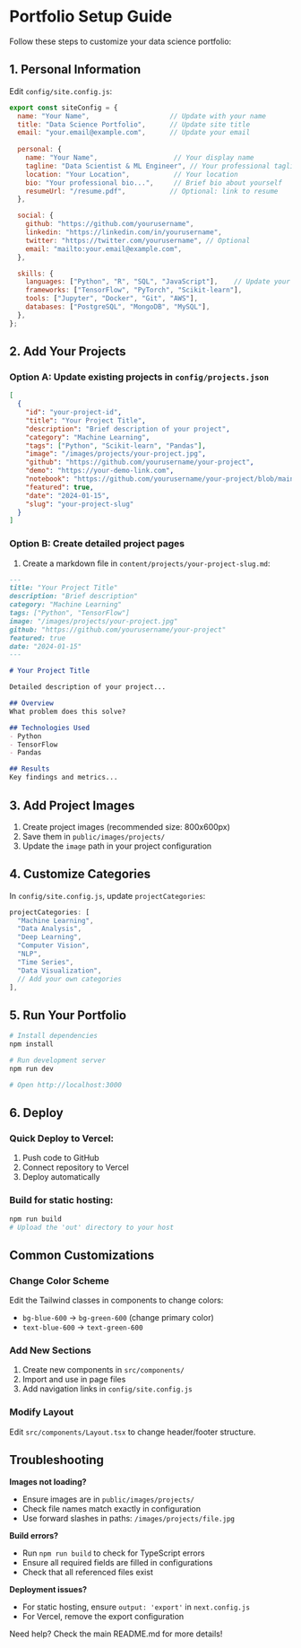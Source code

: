 # Portfolio Setup Guide

Follow these steps to customize your data science portfolio:

## 1. Personal Information

Edit `config/site.config.js`:

```javascript
export const siteConfig = {
  name: "Your Name",                    // Update with your name
  title: "Data Science Portfolio",      // Update site title
  email: "your.email@example.com",      // Update your email
  
  personal: {
    name: "Your Name",                   // Your display name
    tagline: "Data Scientist & ML Engineer", // Your professional tagline
    location: "Your Location",           // Your location
    bio: "Your professional bio...",     // Brief bio about yourself
    resumeUrl: "/resume.pdf",           // Optional: link to resume
  },

  social: {
    github: "https://github.com/yourusername",
    linkedin: "https://linkedin.com/in/yourusername", 
    twitter: "https://twitter.com/yourusername", // Optional
    email: "mailto:your.email@example.com",
  },

  skills: {
    languages: ["Python", "R", "SQL", "JavaScript"],    // Update your skills
    frameworks: ["TensorFlow", "PyTorch", "Scikit-learn"],
    tools: ["Jupyter", "Docker", "Git", "AWS"],
    databases: ["PostgreSQL", "MongoDB", "MySQL"],
  },
};
```

## 2. Add Your Projects

### Option A: Update existing projects in `config/projects.json`

```json
[
  {
    "id": "your-project-id",
    "title": "Your Project Title",
    "description": "Brief description of your project",
    "category": "Machine Learning",
    "tags": ["Python", "Scikit-learn", "Pandas"],
    "image": "/images/projects/your-project.jpg",
    "github": "https://github.com/yourusername/your-project",
    "demo": "https://your-demo-link.com", 
    "notebook": "https://github.com/yourusername/your-project/blob/main/notebook.ipynb",
    "featured": true,
    "date": "2024-01-15",
    "slug": "your-project-slug"
  }
]
```

### Option B: Create detailed project pages

1. Create a markdown file in `content/projects/your-project-slug.md`:

```markdown
---
title: "Your Project Title"
description: "Brief description"
category: "Machine Learning"
tags: ["Python", "TensorFlow"]
image: "/images/projects/your-project.jpg"
github: "https://github.com/yourusername/your-project"
featured: true
date: "2024-01-15"
---

# Your Project Title

Detailed description of your project...

## Overview
What problem does this solve?

## Technologies Used
- Python
- TensorFlow
- Pandas

## Results
Key findings and metrics...
```

## 3. Add Project Images

1. Create project images (recommended size: 800x600px)
2. Save them in `public/images/projects/`
3. Update the `image` path in your project configuration

## 4. Customize Categories

In `config/site.config.js`, update `projectCategories`:

```javascript
projectCategories: [
  "Machine Learning",
  "Data Analysis", 
  "Deep Learning",
  "Computer Vision",
  "NLP",
  "Time Series",
  "Data Visualization",
  // Add your own categories
],
```

## 5. Run Your Portfolio

```bash
# Install dependencies
npm install

# Run development server
npm run dev

# Open http://localhost:3000
```

## 6. Deploy

### Quick Deploy to Vercel:
1. Push code to GitHub
2. Connect repository to Vercel
3. Deploy automatically

### Build for static hosting:
```bash
npm run build
# Upload the 'out' directory to your host
```

## Common Customizations

### Change Color Scheme
Edit the Tailwind classes in components to change colors:
- `bg-blue-600` → `bg-green-600` (change primary color)
- `text-blue-600` → `text-green-600`

### Add New Sections
1. Create new components in `src/components/`
2. Import and use in page files
3. Add navigation links in `config/site.config.js`

### Modify Layout
Edit `src/components/Layout.tsx` to change header/footer structure.

## Troubleshooting

**Images not loading?**
- Ensure images are in `public/images/projects/`
- Check file names match exactly in configuration
- Use forward slashes in paths: `/images/projects/file.jpg`

**Build errors?**
- Run `npm run build` to check for TypeScript errors
- Ensure all required fields are filled in configurations
- Check that all referenced files exist

**Deployment issues?**
- For static hosting, ensure `output: 'export'` in `next.config.js`
- For Vercel, remove the export configuration

Need help? Check the main README.md for more details!
